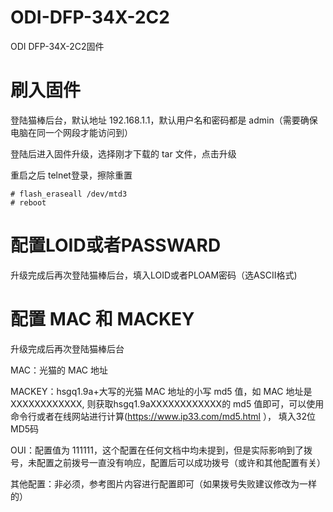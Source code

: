 # ODI-DFP-34X-2C2
ODI DFP-34X-2C2固件
# 刷入固件
登陆猫棒后台，默认地址 192.168.1.1，默认用户名和密码都是 admin（需要确保电脑在同一个网段才能访问到）

登陆后进入固件升级，选择刚才下载的 tar 文件，点击升级

重启之后 telnet登录，擦除重置
```
# flash_eraseall /dev/mtd3
# reboot
```
# 配置LOID或者PASSWARD
升级完成后再次登陆猫棒后台，填入LOID或者PLOAM密码（选ASCII格式)


# 配置 MAC 和 MACKEY
升级完成后再次登陆猫棒后台

MAC：光猫的 MAC 地址

MACKEY：hsgq1.9a+大写的光猫 MAC 地址的小写 md5 值，如 MAC 地址是 XXXXXXXXXXXX, 则获取hsgq1.9aXXXXXXXXXXXX的 md5 值即可，可以使用命令行或者在线网站进行计算(https://www.ip33.com/md5.html ）， 填入32位MD5码

OUI：配置值为 111111，这个配置在任何文档中均未提到，但是实际影响到了拨号，未配置之前拨号一直没有响应，配置后可以成功拨号（或许和其他配置有关）

其他配置：非必须，参考图片内容进行配置即可（如果拨号失败建议修改为一样的）
